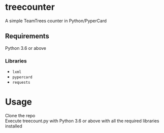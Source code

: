 # treecounter
A simple TeamTrees counter in Python/PyperCard

## Requirements
Python 3.6 or above<br>
### Libraries
* `lxml`
* `pypercard`
* `requests`

# Usage
Clone the repo<br>
Execute treecount.py with Python 3.6 or above with all the required libraries installed
